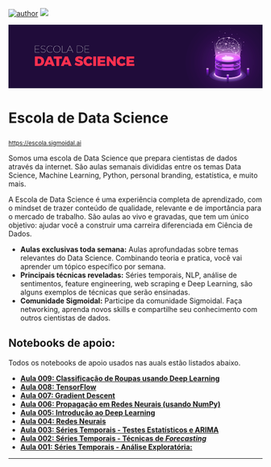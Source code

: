 [![author](https://img.shields.io/badge/author-carlosfab-red.svg)](https://www.linkedin.com/in/carlosfab) [![](https://img.shields.io/badge/python-3.7+-blue.svg)](https://www.python.org/downloads/release/python-365/)

<p align="center">
  <img src="/img/github-banner.png" >
</p>

# Escola de Data Science
<sub>https://escola.sigmoidal.ai</sub>

Somos uma escola de Data Science que prepara cientistas de dados através da internet. São aulas semanais divididas entre os temas Data Science, Machine Learning, Python, personal branding, estatística, e muito mais.

A Escola de Data Science é uma experiência completa de aprendizado, com o mindset de trazer conteúdo de qualidade, relevante e de importância para o mercado de trabalho. São aulas ao vivo e gravadas, que tem um único objetivo: ajudar você a construir uma carreira diferenciada em Ciência de Dados.

* **Aulas exclusivas toda semana:** Aulas aprofundadas sobre temas relevantes do Data Science. Combinando teoria e pratica, você vai aprender um tópico específico por semana.
* **Principais técnicas reveladas:** Séries temporais, NLP, análise de sentimentos, feature engineering, web scraping e Deep Learning, são alguns exemplos de técnicas que serão ensinadas.
* **Comunidade Sigmoidal:** Participe da comunidade Sigmoidal. Faça networking, aprenda novos skills e compartilhe seu conhecimento com outros cientistas de dados.


## Notebooks de apoio:
Todos os notebooks de apoio usados nas auals estão listados abaixo.

* [**Aula 009: Classificação de Roupas usando Deep Learning**](https://github.com/carlosfab/escola-data-science/blob/master/notebooks/Aula_009_Classifica%C3%A7%C3%A3o_de_Roupas_usando_Deep_Learning.ipynb)
* [**Aula 008: TensorFlow**](https://github.com/carlosfab/escola-data-science/blob/master/notebooks/Aula_008_TensorFlow.ipynb)
* [**Aula 007: Gradient Descent**](https://github.com/carlosfab/escola-data-science/blob/master/notebooks/Aula_007_Gradient_Descent.ipynb)
* [**Aula 006: Propagação em Redes Neurais (usando NumPy)**](https://github.com/carlosfab/escola-data-science/blob/master/notebooks/Aula_006_Propaga%C3%A7%C3%A3o_em_Redes_Neurais.ipynb)
* [**Aula 005: Introdução ao Deep Learning**](https://github.com/carlosfab/escola-data-science/blob/master/notebooks/Aula_005_Introdu%C3%A7%C3%A3o_ao_Deep_Learning.ipynb)
* [**Aula 004: Redes Neurais**](https://github.com/carlosfab/escola-data-science/blob/master/notebooks/Aula_004_Redes_Neurais.ipynb)
* [**Aula 003: Séries Temporais - Testes Estatísticos e ARIMA**](https://github.com/carlosfab/escola-data-science/blob/master/notebooks/Aula_003_S%C3%A9ries_Temporais_(Time_Series)_Parte_3.ipynb)
* [**Aula 002: Séries Temporais - Técnicas de *Forecasting***](https://github.com/carlosfab/escola-data-science/blob/master/notebooks/Aula_002_S%C3%A9ries_Temporais_(Time_Series)_Parte_2.ipynb)
* [**Aula 001: Séries Temporais - Análise Exploratória:**](https://github.com/carlosfab/escola-data-science/blob/master/notebooks/Aula_001_Séries_Temporais_(Time_Series)_Parte_1.ipynb)

---







